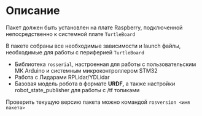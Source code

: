 # Описание

Пакет должен быть установлен на плате Raspberry, подключенной непосредственно к системной плате `TurtleBoard`

В пакете собраны все необходимые зависимости и launch файлы, необходимые для работы с периферией `TurtleBoard`

* Библиотека `rosserial`, настроенная для работы с пользовательским МК Arduino и системным микроконтроллером STM32
* Работа с Лидарами RPLidar/YDLidar
* Базовая модель робота в формате **URDF,** а также настройки robot\_state\_publisher для работы с /tf топиками

Проверить текущую версию пакета можно командой `rosversion <имя пакета>`



